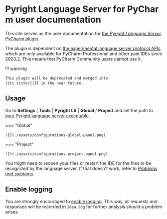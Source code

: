 # Pyright&nbsp;Language&nbsp;Server&nbsp;for&nbsp;PyCharm user&nbsp;documentation

This site serves as the user documentation for
[the <i>Pyright Language Server</i> PyCharm plugin][1].

The plugin is dependent on [the experimental language server protocol APIs][2]
which are only available for PyCharm Professional and other paid IDEs
since 2023.2. This means that PyCharm Community users cannot use it.

!!! warning

    This plugin will be deprecated and merged into
    [its sister][3] in the near future.


## Usage

Go to <b>Settings</b> | <b>Tools</b> |
<b>Pyright LS</b> | <b>Global</b> / <b>Project</b>
and set the path to [your Pyright language server executable][4].

=== "Global"

    ![](./assets/configurations-global-panel.png)

=== "Project"

    ![](./assets/configurations-project-panel.png)

You might need to reopen your files or restart the IDE
for the files to be recognized by the language server.
If that doesn't work, refer to <i>[Problems and solutions][5]</i>.


## Enable logging

You are strongly encouraged to [enable logging][6].
This way, all requests and responses will be recorded in `idea.log`
for further analysis should a problem arises.


  [1]: https://plugins.jetbrains.com/plugin/24146
  [2]: https://plugins.jetbrains.com/docs/intellij/language-server-protocol.html
  [3]: https://github.com/InSyncWithFoo/pyright-for-pycharm
  [4]: configurations.md#executable
  [5]: problems.md
  [6]: how-to.md#how-to-enable-language-server-logging
